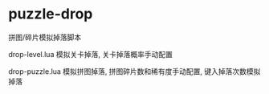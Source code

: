 # puzzle-drop
拼图/碎片模拟掉落脚本

drop-level.lua
模拟关卡掉落, 关卡掉落概率手动配置

drop-puzzle.lua
模拟拼图掉落, 拼图碎片数和稀有度手动配置, 键入掉落次数模拟掉落